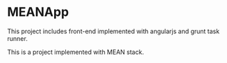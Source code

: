 # MEANApp

This project includes front-end implemented with angularjs and grunt task runner.

This is a project implemented with MEAN stack. 
